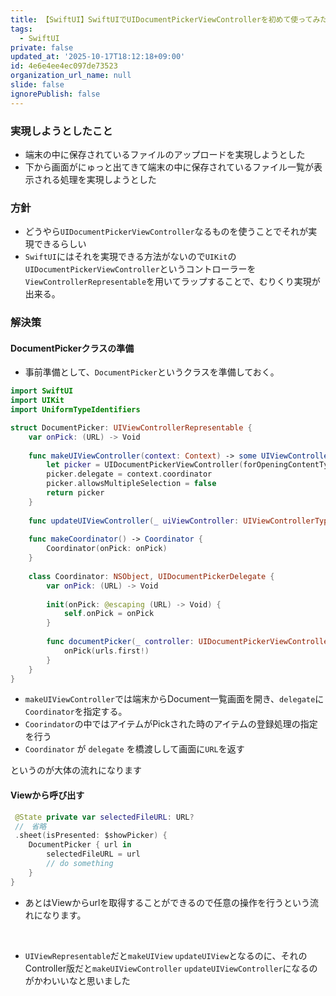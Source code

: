 ```yaml
---
title: 【SwiftUI】SwiftUIでUIDocumentPickerViewControllerを初めて使ってみた
tags:
  - SwiftUI
private: false
updated_at: '2025-10-17T18:12:18+09:00'
id: 4e6e4ee4ec097de73523
organization_url_name: null
slide: false
ignorePublish: false
---
```

### 実現しようとしたこと

* 端末の中に保存されているファイルのアップロードを実現しようとした
* 下から画面がにゅっと出てきて端末の中に保存されているファイル一覧が表示される処理を実現しようとした


### 方針

* どうやら`UIDocumentPickerViewController`なるものを使うことでそれが実現できるらしい
* `SwiftUI`にはそれを実現できる方法がないので`UIKit`の`UIDocumentPickerViewController`というコントローラーを`ViewControllerRepresentable`を用いてラップすることで、むりくり実現が出来る。

### 解決策


#### DocumentPickerクラスの準備

* 事前準備として、`DocumentPicker`というクラスを準備しておく。

```DocumentPicker.swift
import SwiftUI
import UIKit
import UniformTypeIdentifiers

struct DocumentPicker: UIViewControllerRepresentable {
    var onPick: (URL) -> Void
    
    func makeUIViewController(context: Context) -> some UIViewController {
        let picker = UIDocumentPickerViewController(forOpeningContentTypes: [.item], asCopy: true)
        picker.delegate = context.coordinator
        picker.allowsMultipleSelection = false
        return picker
    }
    
    func updateUIViewController(_ uiViewController: UIViewControllerType, context: Context) {}
    
    func makeCoordinator() -> Coordinator {
        Coordinator(onPick: onPick)
    }
    
    class Coordinator: NSObject, UIDocumentPickerDelegate {
        var onPick: (URL) -> Void
        
        init(onPick: @escaping (URL) -> Void) {
            self.onPick = onPick
        }
        
        func documentPicker(_ controller: UIDocumentPickerViewController, didPickDocumentsAt urls: [URL]) {
            onPick(urls.first!)
        }
    }
}


```

* `makeUIViewController`では端末からDocument一覧画面を開き、`delegate`に`Coordinator`を指定する。
* `Coorindator`の中ではアイテムがPickされた時のアイテムの登録処理の指定を行う
* `Coordinator` が `delegate` を橋渡しして画面に`URL`を返す

というのが大体の流れになります

#### Viewから呼び出す

```ContentView.swift
 @State private var selectedFileURL: URL?
 //　省略
 .sheet(isPresented: $showPicker) {
    DocumentPicker { url in
        selectedFileURL = url
        // do something
    }
}
```
* あとはViewからurlを取得することができるので任意の操作を行うという流れになります。

<br>

* `UIViewRepresentable`だと`makeUIView` `updateUIView`となるのに、それのController版だと`makeUIViewController` `updateUIViewController`になるのがかわいいなと思いました
